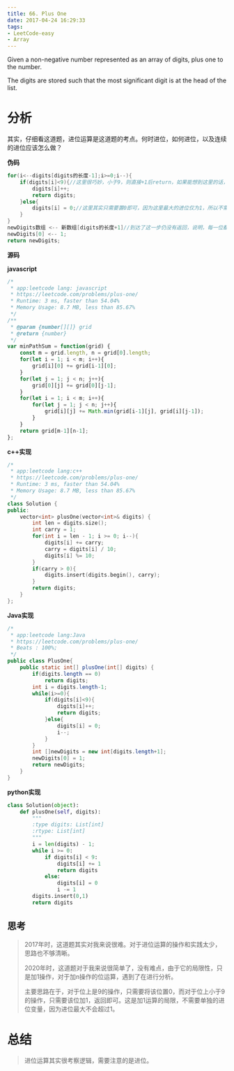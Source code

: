 ```yaml
---
title: 66. Plus One
date: 2017-04-24 16:29:33
tags:
- LeetCode-easy
- Array
---
```

Given a non-negative number represented as an array of digits, plus one to the number.

The digits are stored such that the most significant digit is at the head of the list.

<!--more-->


# 分析

其实，仔细看这道题，进位运算是这道题的考点。何时进位，如何进位，以及连续的进位应该怎么做？

**伪码**

```c
for(i<--digits[digits的长度-1];i>=0;i--){
    if(digits[i]<9){//这里很巧妙，小于9，则直接+1后return，如果能想到这里的话，基本上就很简单了
        digits[i]++;
        return digits;
    }else{
        digits[i] = 0;//这里其实只需要置0即可，因为这里最大的进位仅为1，所以不需要考虑大于1的进位
    }
}
newDigits数组 <-- 新数组[digits的长度+1]//到达了这一步仍没有返回，说明，每一位都是9，所以，出现了比原数组多了一位。
newDigits[0] <-- 1;
return newDigits;
```

**源码**

**javascript**

```js
/*
 * app:leetcode lang: javascript
 * https://leetcode.com/problems/plus-one/
 * Runtime: 3 ms, faster than 54.04%
 * Memory Usage: 8.7 MB, less than 85.67%
 */
/**
 * @param {number[][]} grid
 * @return {number}
 */
var minPathSum = function(grid) {
    const m = grid.length, n = grid[0].length;
    for(let i = 1; i < m; i++){
        grid[i][0] += grid[i-1][0];
    }
    for(let j = 1; j < n; j++){
        grid[0][j] += grid[0][j-1];
    }
    for(let i = 1; i < m; i++){
        for(let j = 1; j < n; j++){
            grid[i][j] += Math.min(grid[i-1][j], grid[i][j-1]);
        }
    }
    return grid[m-1][n-1];
};
```



**c++实现**

```c++
/*
 * app:leetcode lang:c++
 * https://leetcode.com/problems/plus-one/
 * Runtime: 3 ms, faster than 54.04%
 * Memory Usage: 8.7 MB, less than 85.67%
 */
class Solution {
public:
    vector<int> plusOne(vector<int>& digits) {
        int len = digits.size();
        int carry = 1;
        for(int i = len - 1; i >= 0; i--){
            digits[i] += carry;
            carry = digits[i] / 10;
            digits[i] %= 10;
        }
        if(carry > 0){
            digits.insert(digits.begin(), carry);
        }
        return digits;
    }
};
```



**Java实现**

```java
/*
 * app:leetcode lang:Java
 * https://leetcode.com/problems/plus-one/
 * Beats : 100%;
 */
public class PlusOne{
    public static int[] plusOne(int[] digits) {
        if(digits.length == 0)
            return digits;
        int i = digits.length-1;
        while(i>=0){
            if(digits[i]<9){
                digits[i]++;
                return digits;
            }else{
                digits[i] = 0;
                i--;
            }
        }
        int []newDigits = new int[digits.length+1];
        newDigits[0] = 1;
        return newDigits;
    }
}
```

**python实现**

```python
class Solution(object):
    def plusOne(self, digits):
        """
        :type digits: List[int]
        :rtype: List[int]
        """
        i = len(digits) - 1;
        while i >= 0:
            if digits[i] < 9:
                digits[i] += 1
                return digits
            else:
                digits[i] = 0
                i -= 1
        digits.insert(0,1)
        return digits
```



## 思考

>2017年时，这道题其实对我来说很难。对于进位运算的操作和实践太少，思路也不够清晰。<br>
>
>2020年时，这道题对于我来说很简单了，没有难点，由于它的局限性，只是加1操作，对于加n操作的位运算，遇到了在进行分析。
>
>主要思路在于，对于位上是9的操作，只需要将该位置0，而对于位上小于9的操作，只需要该位加1，返回即可。这是加1运算的局限，不需要单独的进位变量，因为进位最大不会超过1。

# 总结

>进位运算其实很考察逻辑，需要注意的是进位。